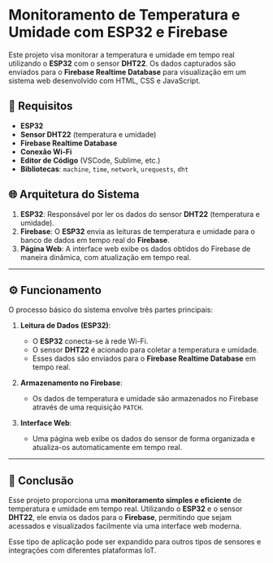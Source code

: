 # **Monitoramento de Temperatura e Umidade com ESP32 e Firebase**

Este projeto visa monitorar a temperatura e umidade em tempo real utilizando o **ESP32** com o sensor **DHT22**. Os dados capturados são enviados para o **Firebase Realtime Database** para visualização em um sistema web desenvolvido com HTML, CSS e JavaScript.

## **🔧 Requisitos**

- **ESP32**
- **Sensor DHT22** (temperatura e umidade)
- **Firebase Realtime Database**
- **Conexão Wi-Fi**
- **Editor de Código** (VSCode, Sublime, etc.)
- **Bibliotecas**: `machine`, `time`, `network`, `urequests`, `dht`

## **🌐 Arquitetura do Sistema**

1. **ESP32**: Responsável por ler os dados do sensor **DHT22** (temperatura e umidade).
2. **Firebase**: O **ESP32** envia as leituras de temperatura e umidade para o banco de dados em tempo real do **Firebase**.
3. **Página Web**: A interface web exibe os dados obtidos do Firebase de maneira dinâmica, com atualização em tempo real.

---

## **⚙️ Funcionamento**

O processo básico do sistema envolve três partes principais:

1. **Leitura de Dados (ESP32)**:
   - O **ESP32** conecta-se à rede Wi-Fi.
   - O sensor **DHT22** é acionado para coletar a temperatura e umidade.
   - Esses dados são enviados para o **Firebase Realtime Database** em tempo real.

2. **Armazenamento no Firebase**:
   - Os dados de temperatura e umidade são armazenados no Firebase através de uma requisição `PATCH`.

3. **Interface Web**:
   - Uma página web exibe os dados do sensor de forma organizada e atualiza-os automaticamente em tempo real.

---

## **📝 Conclusão**

Esse projeto proporciona uma **monitoramento simples e eficiente** de temperatura e umidade em tempo real. Utilizando o **ESP32** e o sensor **DHT22**, ele envia os dados para o **Firebase**, permitindo que sejam acessados e visualizados facilmente via uma interface web moderna.  

Esse tipo de aplicação pode ser expandido para outros tipos de sensores e integrações com diferentes plataformas IoT.
